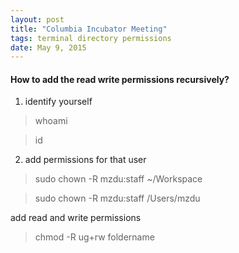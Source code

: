 ```yaml
---
layout: post
title: "Columbia Incubator Meeting"
tags: terminal directory permissions
date: May 9, 2015
---
```

#### How to add the read write permissions recursively?
1. identify yourself
> whoami

> id

2. add permissions for that user
> sudo chown -R mzdu:staff ~/Workspace

> sudo chown -R mzdu:staff /Users/mzdu

add read and write permissions
>chmod -R ug+rw foldername

